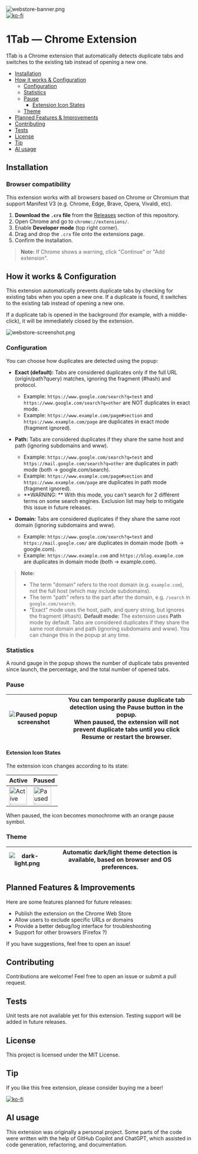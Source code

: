 ![webstore-banner.png](media/webstore-banner.png)  
[![ko-fi](https://ko-fi.com/img/githubbutton_sm.svg)](https://ko-fi.com/O4O2165S0Q)

# 1Tab — Chrome Extension

1Tab is a Chrome extension that automatically detects duplicate tabs and switches to the existing tab instead of opening a new one.

<!-- TOC -->

  * [Installation](#installation)
  * [How it works & Configuration](#how-it-works--configuration)
    * [Configuration](#configuration)
    * [Statistics](#statistics)
    * [Pause](#pause)
      * [Extension Icon States](#extension-icon-states)
    * [Theme](#theme)
  * [Planned Features & Improvements](#planned-features--improvements)
  * [Contributing](#contributing)
  * [Tests](#tests)
  * [License](#license)
  * [Tip](#tip)
  * [AI usage](#ai-usage)
<!-- TOC -->

## Installation

### Browser compatibility

This extension works with all browsers based on Chrome or Chromium that support Manifest V3 (e.g. Chrome, Edge, Brave, Opera, Vivaldi, etc).

1. **Download the `.crx` file** from the [Releases](https://github.com/wollanup/1tab-chrome-extension/releases) section of this repository.
2. Open Chrome and go to `chrome://extensions/`.
3. Enable **Developer mode** (top right corner).
4. Drag and drop the `.crx` file onto the extensions page.
5. Confirm the installation.

> **Note:** If Chrome shows a warning, click "Continue" or "Add extension".



## How it works & Configuration

This extension automatically prevents duplicate tabs by checking for existing tabs when you open a new one. If a duplicate is found, it switches to the existing tab instead of opening a new one.

If a duplicate tab is opened in the background (for example, with a middle-click), it will be immediately closed by the extension.

![webstore-screenshot.png](media/webstore-screenshot.png)

### Configuration

You can choose how duplicates are detected using the popup:
- **Exact (default):** Tabs are considered duplicates only if the full URL (origin/path?query) matches, ignoring the fragment (#hash) and protocol.
    - Example: `https://www.google.com/search?q=test` and `https://www.google.com/search?q=other` are NOT duplicates in exact mode.
    - Example: `https://www.example.com/page#section` and `https://www.example.com/page` are duplicates in exact mode (fragment ignored).

- **Path:** Tabs are considered duplicates if they share the same host and path (ignoring subdomains and www).
    - Example: `https://www.google.com/search?q=test` and `https://mail.google.com/search?q=other` are duplicates in path mode (both → google.com/search).
    - Example: `https://www.example.com/page#section` and `https://www.example.com/page` are duplicates in path mode (fragment ignored).
    - **WARNING: ** With this mode, you can't search for 2 différent terms on some search engines. Exclusion list may help to mitigate this issue in future releases.
- **Domain:** Tabs are considered duplicates if they share the same root domain (ignoring subdomains and www).
  - Example: `https://www.google.com/search?q=test` and `https://mail.google.com/` are duplicates in domain mode (both → google.com).
  - Example: `https://www.example.com` and `https://blog.example.com` are duplicates in domain mode (both → example.com).


> **Note:**
> - The term "domain" refers to the root domain (e.g. `example.com`), not the full host (which may include subdomains).
> - The term "path" refers to the part after the domain, e.g. `/search` in `google.com/search`.
> - "Exact" mode uses the host, path, and query string, but ignores the fragment (#hash).
> **Default mode:**
> The extension uses **Path** mode by default. Tabs are considered duplicates if they share the same root domain and path (ignoring subdomains and www). You can change this in the popup at any time.

### Statistics

A round gauge in the popup shows the number of duplicate tabs prevented since launch, the percentage, and the total number of opened tabs.

### Pause

| ![Paused popup screenshot](media/paused.png) | You can temporarily pause duplicate tab detection using the Pause button in the popup.<br>When paused, the extension will not prevent duplicate tabs until you click Resume or restart the browser. |
|----------------------------------------------|-----------------------------------------------------------------------------------------------------------------------------------------------------------------------------------------------------|

#### Extension Icon States

The extension icon changes according to its state:

| Active                                                                    | Paused                                                                           |
|---------------------------------------------------------------------------|----------------------------------------------------------------------------------|
| <img src="src/icons/icon48.png" alt="Active icon" width="48" height="48"> | <img src="src/icons/icon48-paused.png" alt="Paused icon" width="48" height="48"> |

When paused, the icon becomes monochrome with an orange pause symbol.
### Theme

| ![dark-light.png](media/dark-light.png) | Automatic dark/light theme detection is available, based on browser and OS preferences. |
|-----------------------------------------|-----------------------------------------------------------------------------------------|


## Planned Features & Improvements

Here are some features planned for future releases:
- Publish the extension on the Chrome Web Store
- Allow users to exclude specific URLs or domains
- Provide a better debug/log interface for troubleshooting
- Support for other browsers (Firefox ?)

If you have suggestions, feel free to open an issue!

## Contributing

Contributions are welcome! Feel free to open an issue or submit a pull request.

## Tests

Unit tests are not available yet for this extension. Testing support will be added in future releases.

## License

This project is licensed under the MIT License.

## Tip

If you like this free extension, please consider buying me a beer!

[![ko-fi](https://ko-fi.com/img/githubbutton_sm.svg)](https://ko-fi.com/O4O2165S0Q)

## AI usage

This extension was originally a personal project. Some parts of the code were written with the help of GitHub Copilot and ChatGPT, which assisted in code generation, refactoring, and documentation.
